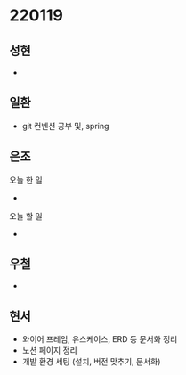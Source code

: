 # 220119

## 성현

-

## 일환

- git 컨벤션 공부 및, spring

## 은조

오늘 한 일

-

오늘 할 일

-

## 우철

-

## 현서

- 와이어 프레임, 유스케이스, ERD 등 문서화 정리
- 노션 페이지 정리
- 개발 환경 세팅 (설치, 버전 맞추기, 문서화)
